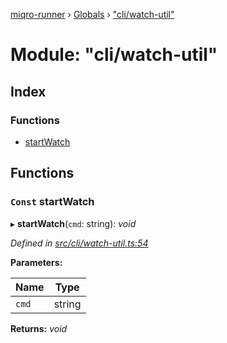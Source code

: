 [miqro-runner](../README.md) › [Globals](../globals.md) › ["cli/watch-util"](_cli_watch_util_.md)

# Module: "cli/watch-util"

## Index

### Functions

* [startWatch](_cli_watch_util_.md#const-startwatch)

## Functions

### `Const` startWatch

▸ **startWatch**(`cmd`: string): *void*

*Defined in [src/cli/watch-util.ts:54](https://github.com/claukers/miqro-runner/blob/f4e96c4/src/cli/watch-util.ts#L54)*

**Parameters:**

Name | Type |
------ | ------ |
`cmd` | string |

**Returns:** *void*
